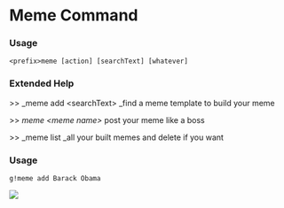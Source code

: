 # Meme Command

### Usage

```
<prefix>meme [action] [searchText] [whatever]
```

### Extended Help

&gt;&gt; _meme add &lt;searchText&gt; _find a meme template to build your meme

&gt;&gt; _meme &lt;meme name&gt;_ post your meme like a boss

&gt;&gt; _meme list _all your built memes and delete if you want

### Usage

```
g!meme add Barack Obama
```

![](https://cdn.discordapp.com/attachments/282295514727448587/358942110860312576/image.png)

